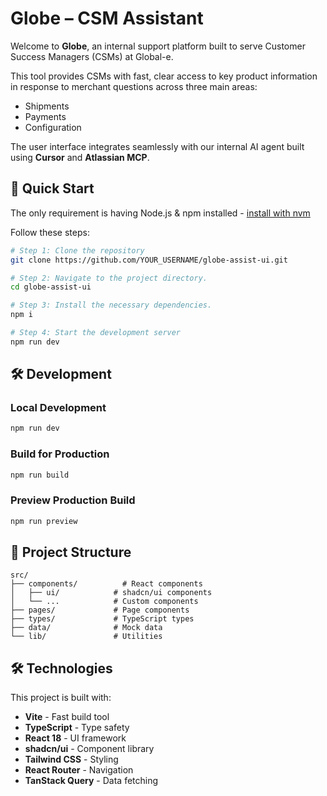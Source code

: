 # Globe – CSM Assistant

Welcome to **Globe**, an internal support platform built to serve Customer Success Managers (CSMs) at Global-e.

This tool provides CSMs with fast, clear access to key product information in response to merchant questions across three main areas:
- Shipments  
- Payments  
- Configuration

The user interface integrates seamlessly with our internal AI agent built using **Cursor** and **Atlassian MCP**.


## 🚀 Quick Start

The only requirement is having Node.js & npm installed - [install with nvm](https://github.com/nvm-sh/nvm#installing-and-updating)

Follow these steps:

```sh
# Step 1: Clone the repository
git clone https://github.com/YOUR_USERNAME/globe-assist-ui.git

# Step 2: Navigate to the project directory.
cd globe-assist-ui

# Step 3: Install the necessary dependencies.
npm i

# Step 4: Start the development server
npm run dev
```

## 🛠️ Development

### Local Development
```sh
npm run dev
```

### Build for Production
```sh
npm run build
```

### Preview Production Build
```sh
npm run preview
```

## 📁 Project Structure

```
src/
├── components/          # React components
│   ├── ui/            # shadcn/ui components
│   └── ...            # Custom components
├── pages/             # Page components
├── types/             # TypeScript types
├── data/              # Mock data
└── lib/               # Utilities
```

## 🛠️ Technologies

This project is built with:

- **Vite** - Fast build tool
- **TypeScript** - Type safety
- **React 18** - UI framework
- **shadcn/ui** - Component library
- **Tailwind CSS** - Styling
- **React Router** - Navigation
- **TanStack Query** - Data fetching

